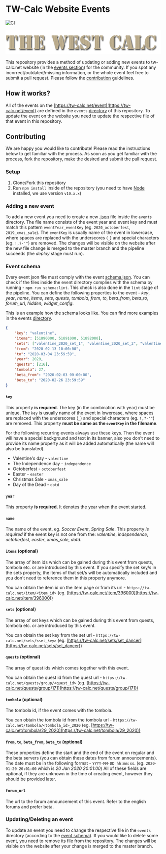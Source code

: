 # TW-Calc Website Events

[![CI](https://github.com/timzatko/TW-Calc-Website-Events/workflows/CI/badge.svg)](https://github.com/timzatko/TW-Calc-Website-Events/actions?query=workflow:CI+branch:master)

![](./docs/logo.png)

This repository provides a method of updating or adding new events to tw-calc.net website (in the [events section](https://tw-calc.net/event)) for the community.
If you spot any incorrect/outdated/missing information, or the whole event feel free to submit a pull request. Please follow the [contribution](#contributing) guidelines.

## How it works?

All of the events on the [https://tw-calc.net/event](https://tw-calc.net/event) are defined in the `events` [directory](./events) of this repository.
To update the event on the website you need to update the respective file of that event in this repository.

## Contributing

We are happy you would like to contribute! Please read the instructions below to get familiar with the process.
As soon as you get familiar with the process, fork the repository, make the desired and submit the pull request.

### Setup

1. Clone/Fork this repository
2. Run `npm install` inside of the repository (you need to have [Node](https://nodejs.org/en/) installed, we use version `v10.x.x`)

### Adding a new event

To add a new event you need to create a new [.json](https://en.wikipedia.org/wiki/JSON) file inside the `events` directory. The file name consists of the event year and event key and must match this pattern `eventYear_eventKey` (eg. `2020_octoberfest`, `2019_xmas_sale`).
The `eventKey` is usually name of the event in lowercase, where spaces are replaced with the underscores (`_`) and special characters (eg. `!,?-'"`) are removed.
The changes will be visible on the website after the new file change is merged to the master branch and the pipeline succeeds (the _deploy_ stage must run).

### Event schema

Every event json file must comply with the event [schema.json](./schema.json).
You can check if the files inside the event directory complies with the schema by running - `npm run schema:lint`.
This check is also done in the `lint` stage of the pipeline.
You can define the following properties to the event - _key_, _year_, _name_, _items_, _sets_, _quests_, _tombola_, _from_, _to_, _beta_from_, _beta_to_, _forum_url_, _hidden_, _widget_config_.

This is an example how the schema looks like. You can find more examples in the events [directory](./events).

```json
{
    "key": "valentine",
    "items": [51890000, 51891000, 51892000],
    "sets": ["valentine_2020_set_1", "valentine_2020_set_2", "valentine_2020_set_3", "valentine_2020_set_4"],
    "from": "2020-02-13 10:00:00",
    "to": "2020-03-04 23:59:59",
    "year": 2020,
    "quests": [216],
    "tombola": 27,
    "beta_from": "2020-02-03 00:00:00",
    "beta_to": "2020-02-26 23:59:59"
}
```

#### `key`

This property **is required**. The key (in the combination with year) must be unique.
The `key` is usually name of the event in lowercase, where spaces are replaced with the underscores (`_`) and special characters (eg. `!,?-'"`) are removed.
This property **must be same as the `eventKey` in the filename**.

For the following recurring events always use these keys. Then the event will have a special background and text in its banner, also you don't need to provide its name property as it will be added automatically (the name will also be translated).

-   Valentine's day - `valentine`
-   The Independence day - `independence`
-   Octoberfest - `octoberfest`
-   Easter - `easter`
-   Christmas Sale - `xmas_sale`
-   Day of the Dead - `dotd`

#### `year`

This property **is required**. It denotes the year when the event started.

#### `name`

The name of the event, eg. _Soccer Event_, _Spring Sale_.
This property _is required_ if the event key is not one from the: _valentine_, _independence_, _octoberfest_, _easter_, _xmas_sale_, _dotd_.

#### `items` (optional)

The array of item ids which can be gained during this event from quests, tombola etc. or are introduced by this event.
If you specify the set key/s in the sets property, the items of that set/s will be automatically included and you don't need to reference them in this property anymore.

You can obtain the item id on the item page or from its url - `https://tw-calc.net/item/<item_id>` (eg. [https://tw-calc.net/item/396000](https://tw-calc.net/item/396000))

#### `sets` (optional)

The array of set keys which can be gained during this event from quests, tombola etc. or are introduced by this event.

You can obtain the set key from the set url - `https://tw-calc.net/sets/<set_key>` (eg. [https://tw-calc.net/sets/set_dancer](https://tw-calc.net/sets/set_dancer))

#### `quests` (optional)

The array of quest ids which comes together with this event.

You can obtain the quest id from the quest url - `https://tw-calc.net/quests/group/<quest_id>` (eg. [https://tw-calc.net/quests/group/171](https://tw-calc.net/quests/group/171))

#### `tombola` (optional)

The tombola id, if the event comes with the tombola.

You can obtain the tombola id from the tombola url - `https://tw-calc.net/tombola/<tombola_id>_2020` (eg. [https://tw-calc.net/tombola/29_2020](https://tw-calc.net/tombola/29_2020))

#### `from`, `to`, `beta_from`, `beta_to` (optional)

These properties define the start and the end of the event on regular and the beta servers (you can obtain these dates from forum announcements).
The date must be in the following format - `YYYY-MM-DD hh:mm:ss`. (eg. `2020-01-20 20:01:00` which is _20 Jan 2020 20:01:00_)
All of these fields are optional, if they are unknown in the time of creating event, however they should be provided later.

#### `forum_url`

The url to the forum announcement of this event. Refer to the english forums and prefer beta.

### Updating/Deleting an event

To update an event you need to change the respective file in the `events` directory (according to the [event schema](#event-schema)).
If you would like to delete some event, you need to remove its file from the repository. The changes will be visible on the website after your change is merged to the master branch.
